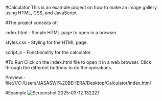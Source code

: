 #Calculator
This is an example project on how to make an image gallery using HTML, CSS, and JavaScript

#The project consists of:

index.html - Simple HTML page to open in a browser

styles.css - Styling for the HTML page.

script.js - Functionality for the calculator.

#To Run Click on the index.html file to open it in a web browser. Click through the different bottoms to do the operations.

Preview:- file:///C:/Users/JASASWI%20BEHERA/Desktop/Calculator/index.html

#Example
![Screenshot 2025-03-12 132227](https://github.com/user-attachments/assets/95ce4c93-8bd1-4cc1-8471-de7d9207f028)
